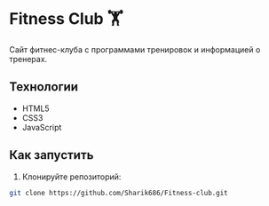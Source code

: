 # Fitness Club 🏋️

Сайт фитнес-клуба с программами тренировок и информацией о тренерах.

## Технологии
- HTML5
- CSS3
- JavaScript

## Как запустить
1. Клонируйте репозиторий:
```bash
git clone https://github.com/Sharik686/Fitness-club.git